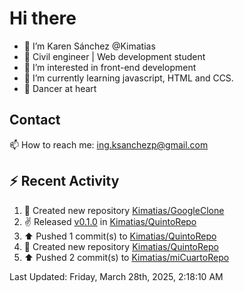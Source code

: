 # Hi there 

- 👋  I’m Karen Sánchez @Kimatias
- 📐 Civil engineer | Web development student
- 👀 I’m interested in front-end development
- 🌱 I’m currently learning javascript, HTML and CCS.
- 💃 Dancer at heart

## Contact 

📫 How to reach me: ing.ksanchezp@gmail.com

## :zap: Recent Activity

<!--RECENT_ACTIVITY:start-->
1. 📔 Created new repository [Kimatias/GoogleClone](https://github.com/Kimatias/GoogleClone)<br>
2. ✌️ Released [v0.1.0](https://github.com/Kimatias/QuintoRepo/releases/tag/v0.1.0) in [Kimatias/QuintoRepo](https://github.com/Kimatias/QuintoRepo)<br>
3. ⬆️ Pushed 1 commit(s) to [Kimatias/QuintoRepo](https://github.com/Kimatias/QuintoRepo)<br>
4. 📔 Created new repository [Kimatias/QuintoRepo](https://github.com/Kimatias/QuintoRepo)<br>
5. ⬆️ Pushed 2 commit(s) to [Kimatias/miCuartoRepo](https://github.com/Kimatias/miCuartoRepo)<br>
<!--RECENT_ACTIVITY:end-->

<!--RECENT_ACTIVITY:last_update-->
Last Updated: Friday, March 28th, 2025, 2:18:10 AM
<!--RECENT_ACTIVITY:last_update_end-->

<!---
Kimatias/Kimatias is a ✨ special ✨ repository because its `README.md` (this file) appears on your GitHub profile.
You can click the Preview link to take a look at your changes.
--->
